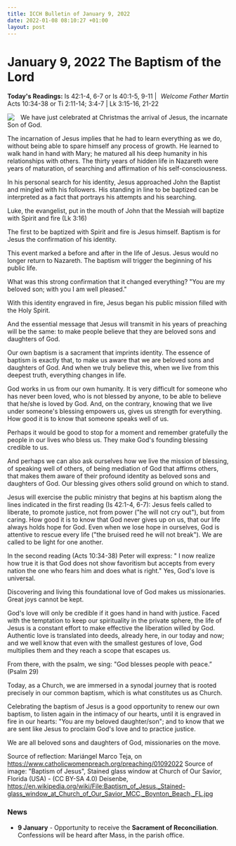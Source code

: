 ```yaml
---
title: ICCH Bulletin of January 9, 2022
date: 2022-01-08 08:10:27 +01:00
layout: post
---
```


# January 9, 2022 The Baptism of the Lord
<span style="float: right"><em>Welcome Father Martin</em></span>
**Today's Readings:** Is 42:1-4, 6-7 or Is 40:1-5, 9-11 | Acts 10:34-38 or Ti 2:11-14; 3:4-7 | Lk 3:15-16, 21-22


<img style="float: left; margin-right: 1em;" src="https://upload.wikimedia.org/wikipedia/commons/thumb/8/85/Baptism_of_Jesus._Stained-glass_window_at_Church_of_Our_Savior_MCC%2C_Boynton_Beach%2C_FL.jpg/717px-Baptism_of_Jesus._Stained-glass_window_at_Church_of_Our_Savior_MCC%2C_Boynton_Beach%2C_FL.jpg">

We have just celebrated at Christmas the arrival of Jesus, the incarnate Son of God.

The incarnation of Jesus implies that he had to learn everything as we do, without being able to spare himself any process of growth. He learned to walk hand in hand with Mary; he matured all his deep humanity in his relationships with others. The thirty years of hidden life in Nazareth were years of maturation, of searching and affirmation of his self-consciousness.

In his personal search for his identity, Jesus approached John the Baptist and mingled with his followers. His standing in line to be baptized can be interpreted as a fact that portrays his attempts and his searching.

Luke, the evangelist, put in the mouth of John that the Messiah will baptize with Spirit and fire (Lk 3:16)

The first to be baptized with Spirit and fire is Jesus himself. Baptism is for Jesus the confirmation of his identity.

This event marked a before and after in the life of Jesus. Jesus would no longer return to Nazareth. The baptism will trigger the beginning of his public life.

What was this strong confirmation that it changed everything? "You are my beloved son; with you I am well pleased."

With this identity engraved in fire, Jesus began his public mission filled with the Holy Spirit.

And the essential message that Jesus will transmit in his years of preaching will be the same: to make people believe that they are beloved sons and daughters of God.

Our own baptism is a sacrament that imprints identity. The essence of baptism is exactly that, to make us aware that we are beloved sons and daughters of God. And when we truly believe this, when we live from this deepest truth, everything changes in life.

God works in us from our own humanity. It is very difficult for someone who has never been loved, who is not blessed by anyone, to be able to believe that he/she is loved by God. And, on the contrary, knowing that we live under someone's blessing empowers us, gives us strength for everything. How good it is to know that someone speaks well of us.

Perhaps it would be good to stop for a moment and remember gratefully the people in our lives who bless us. They make God's founding blessing credible to us.

And perhaps we can also ask ourselves how we live the mission of blessing, of speaking well of others, of being mediation of God that affirms others, that makes them aware of their profound identity as beloved sons and daughters of God. Our blessing gives others solid ground on which to stand.

Jesus will exercise the public ministry that begins at his baptism along the lines indicated in the first reading (Is 42:1-4, 6-7): Jesus feels called to liberate, to promote justice, not from power ("he will not cry out"), but from caring. How good it is to know that God never gives up on us, that our life always holds hope for God. Even when we lose hope in ourselves, God is attentive to rescue every life ("the bruised reed he will not break"). We are called to be light for one another.

In the second reading (Acts 10:34-38) Peter will express: " I now realize how true it is that God does not show favoritism but accepts from every nation the one who fears him and does what is right." Yes, God's love is universal.

Discovering and living this foundational love of God makes us missionaries. Great joys cannot be kept.

God's love will only be credible if it goes hand in hand with justice. Faced with the temptation to keep our spirituality in the private sphere, the life of Jesus is a constant effort to make effective the liberation willed by God. Authentic love is translated into deeds, already here, in our today and now; and we well know that even with the smallest gestures of love, God multiplies them and they reach a scope that escapes us.

From there, with the psalm, we sing: "God blesses people with peace.” (Psalm 29)

Today, as a Church, we are immersed in a synodal journey that is rooted precisely in our common baptism, which is what constitutes us as Church.

Celebrating the baptism of Jesus is a good opportunity to renew our own baptism, to listen again in the intimacy of our hearts, until it is engraved in fire in our hearts: "You are my beloved daughter/son"; and to know that we are sent like Jesus to proclaim God's love and to practice justice.

We are all beloved sons and daughters of God, missionaries on the move.

Source of reflection: Mariángel Marco Teja, on https://www.catholicwomenpreach.org/preaching/01092022
Source of image: "Baptism of Jesus", Stained glass window at Church of Our Savior, Florida (USA) - (CC BY-SA 4.0) Deisenbe, https://en.wikipedia.org/wiki/File:Baptism_of_Jesus._Stained-glass_window_at_Church_of_Our_Savior_MCC,_Boynton_Beach,_FL.jpg

### News 

* **9 January** - Opportunity to receive the **Sacrament of Reconciliation**. Confessions will be heard after Mass, in the parish office.

